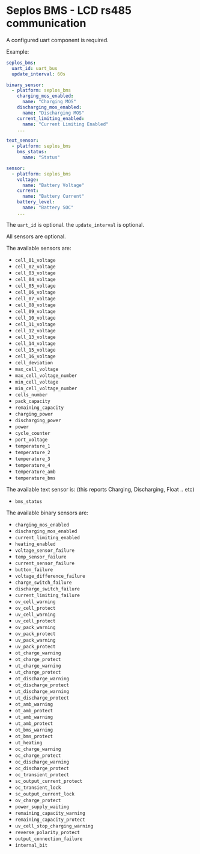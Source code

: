 # Seplos BMS - LCD rs485 communication

A configured uart component is required.

Example:
```yaml
seplos_bms:
  uart_id: uart_bus
  update_interval: 60s

binary_sensor:
  - platform: seplos_bms
    charging_mos_enabled:
      name: "Charging MOS"
    discharging_mos_enabled:
      name: "Discharging MOS"
    current_limiting_enabled:
      name: "Current Limiting Enabled"
    ...

text_sensor:
  - platform: seplos_bms
    bms_status:
      name: "Status"

sensor:
  - platform: seplos_bms
    voltage:
      name: "Battery Voltage"
    current:
      name: "Battery Current"
    battery_level:
      name: "Battery SOC"
    ...
```

The `uart_id` is optional.
the `update_interval` is optional.

All sensors are optional.

The available sensors are:
- `cell_01_voltage`
- `cell_02_voltage`
- `cell_03_voltage`
- `cell_04_voltage`
- `cell_05_voltage`
- `cell_06_voltage`
- `cell_07_voltage`
- `cell_08_voltage`
- `cell_09_voltage`
- `cell_10_voltage`
- `cell_11_voltage`
- `cell_12_voltage`
- `cell_13_voltage`
- `cell_14_voltage`
- `cell_15_voltage`
- `cell_16_voltage`
- `cell_deviation`
- `max_cell_voltage`
- `max_cell_voltage_number`
- `min_cell_voltage`
- `min_cell_voltage_number`
- `cells_number`
- `pack_capacity`
- `remaining_capacity`
- `charging_power`
- `discharging_power`
- `power`
- `cycle_counter`
- `port_voltage`
- `temperature_1`
- `temperature_2`
- `temperature_3`
- `temperature_4`
- `temperature_amb`
- `temperature_bms`

The available text sensor is: (this reports Charging, Discharging, Float .. etc)
- `bms_status`

The available binary sensors are:
- `charging_mos_enabled`
- `discharging_mos_enabled`
- `current_limiting_enabled`
- `heating_enabled`
- `voltage_sensor_failure`
- `temp_sensor_failure`
- `current_sensor_failure`
- `button_failure`
- `voltage_difference_failure`
- `charge_switch_failure`
- `discharge_switch_failure`
- `current_limiting_failure`
- `ov_cell_warning`
- `ov_cell_protect`
- `uv_cell_warning`
- `uv_cell_protect`
- `ov_pack_warning`
- `ov_pack_protect`
- `uv_pack_warning`
- `uv_pack_protect`
- `ot_charge_warning`
- `ot_charge_protect`
- `ut_charge_warning`
- `ut_charge_protect`
- `ot_discharge_warning`
- `ot_discharge_protect`
- `ut_discharge_warning`
- `ut_discharge_protect`
- `ot_amb_warning`
- `ot_amb_protect`
- `ut_amb_warning`
- `ut_amb_protect`
- `ot_bms_warning`
- `ot_bms_protect`
- `ut_heating`
- `oc_charge_warning`
- `oc_charge_protect`
- `oc_discharge_warning`
- `oc_discharge_protect`
- `oc_transient_protect`
- `sc_output_current_protect`
- `oc_transient_lock`
- `sc_output_current_lock`
- `ov_charge_protect`
- `power_supply_waiting`
- `remaining_capacity_warning`
- `remaining_capacity_protect`
- `uv_cell_stop_charging_warning`
- `reverse_polarity_protect`
- `output_connection_failure`
- `internal_bit`

```
